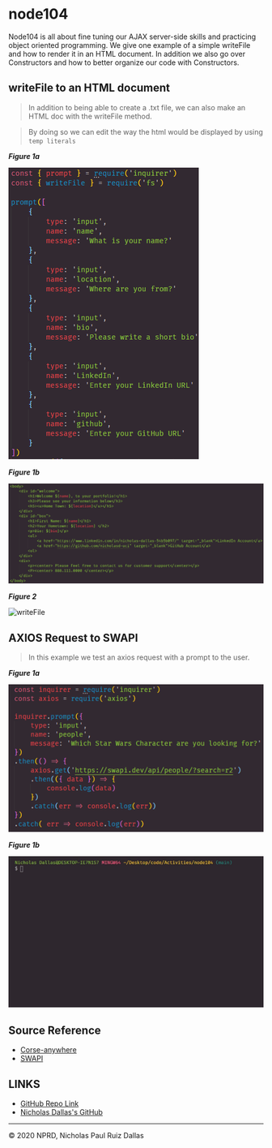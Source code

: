 # node104

Node104 is all about fine tuning our AJAX server-side skills and practicing object oriented programming. We give one example of a simple writeFile and how to render it in an HTML document. In addition we also go over Constructors and how to better organize our code with Constructors. 

## writeFile to an HTML document

> In addition to being able to create a .txt file, we can also make an HTML doc with the writeFile method. 

> By doing so we can edit the way the html would be displayed by using `temp literals`

***Figure 1a***

![prompt](./photos/prompt.png)

***Figure 1b***

![tempLit](./photos/tempLit.PNG)

***Figure 2***

![writeFile](./Video/writeFile.gif)


## AXIOS Request to SWAPI

> In this example we test an axios request with a prompt to the user.

***Figure 1a***

![swapi](./photos/swapi.png)

***Figure 1b***

![starWars](./Video/starWars.gif)

## Source Reference 
- [Corse-anywhere](https://github.com/aydinsenih/cors-anywhere)
- [SWAPI](https://swapi.dev/documentation#javascript)

## LINKS

- [GitHub Repo Link](https://github.com/nicholasd-uci/node104)
- [Nicholas Dallas's GitHub](https://github.com/nicholasd-uci)

- - -
© 2020 NPRD, Nicholas Paul Ruiz Dallas